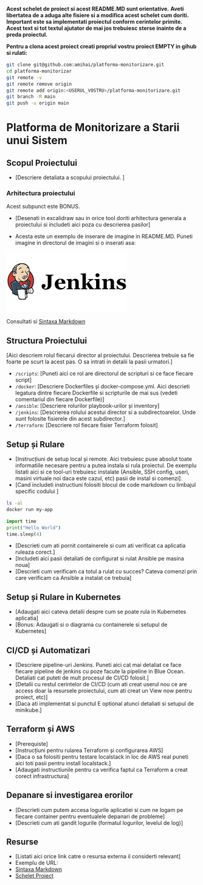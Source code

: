 **Acest schelet de proiect si acest README.MD sunt orientative.** 
**Aveti libertatea de a aduga alte fisiere si a modifica acest schelet cum doriti. Important este sa implementati proiectul conform cerintelor primite.**
**Acest text si tot textul ajutator de mai jos trebuiesc sterse inainte de a preda proiectul.**

**Pentru a clona acest proiect creati propriul vostru proiect EMPTY in gihub si rulati:**
```bash
git clone git@github.com:amihai/platforma-monitorizare.git
cd platforma-monitorizar
git remote -v
git remote remove origin
git remote add origin:<USERUL_VOSTRU>/platforma-monitorizare.git
git branch -M main
git push -u origin main
```


# Platforma de Monitorizare a Starii unui Sistem

## Scopul Proiectului
- [Descriere detaliata a scopului proiectului. ]

### Arhitectura proiectului
Acest subpunct este BONUS.
- [Desenati in excalidraw sau in orice tool doriti arhitectura generala a proiectului si includeti aici poza cu descrierea pasilor]

- Acesta este un exemplu de inserare de imagine in README.MD. Puneti imagine in directorul de imagini si o inserati asa:

![Jenkins Logo](imagini/jenkins-logo.png)

Consultati si [Sintaxa Markdown](https://www.markdownguide.org/cheat-sheet/)

## Structura Proiectului
[Aici descriem rolul fiecarui director al proiectului. Descrierea trebuie sa fie foarte pe scurt la acest pas. O sa intrati in detalii la pasii urmatori.]
- `/scripts`: [Puneti aici ce rol are directorul de scripturi si ce face fiecare script]
- `/docker`: [Descriere Dockerfiles și docker-compose.yml. Aici descrieti legatura dintre fiecare Dockerfile si scripturile de mai sus (vedeti comentariul din fiecare Dockerfile)]
- `/ansible`: [Descriere rolurilor playbook-urilor și inventory]
- `/jenkins`: [Descrierea rolului acestui director si a subdirectoarelor. Unde sunt folosite fisierele din acest subdirector.]
- `/terraform`: [Descriere rol fiecare fisier Terraform folosit]

## Setup și Rulare
- [Instrucțiuni de setup local și remote. Aici trebuiesc puse absolut toate informatiile necesare pentru a putea instala si rula proiectul. De exemplu listati aici si ce tool-uri trebuiesc instalate (Ansible, SSH config, useri, masini virtuale noi daca este cazul, etc) pasii de instal si comenzi].
- [Cand includeti instructiuni folositi blocul de code markdown cu limbajul specific codului ]

```bash
ls -al
docker run my-app
```

```python
import time
print("Hello World")
time.sleep(4)
```

- [Descrieti cum ati pornit containerele si cum ati verificat ca aplicatia ruleaza corect.] 
- [Includeti aici pasii detaliati de configurat si rulat Ansible pe masina noua]
- [Descrieti cum verificam ca totul a rulat cu succes? Cateva comenzi prin care verificam ca Ansible a instalat ce trebuia]

## Setup și Rulare in Kubernetes
- [Adaugati aici cateva detalii despre cum se poate rula in Kubernetes aplicatia]
- [Bonus: Adaugati si o diagrama cu containerele si setupul de Kubernetes] 

## CI/CD și Automatizari
- [Descriere pipeline-uri Jenkins. Puneti aici cat mai detaliat ce face fiecare pipeline de jenkins cu poze facute la pipeline in Blue Ocean. Detaliati cat puteti de mult procesul de CI/CD folosit.]
- [Detalii cu restul cerintelor de CI/CD (cum ati creat userul nou ce are access doar la resursele proiectului, cum ati creat un View now pentru proiect, etc)]
- [Daca ati implementat si punctul E optional atunci detaliati si setupul de minikube.]


## Terraform și AWS
- [Prerequiste]
- [Instrucțiuni pentru rularea Terraform și configurarea AWS]
- [Daca o sa folositi pentru testare localstack in loc de AWS real puneti aici toti pasii pentru install localstack.]
- [Adaugati instructiunile pentru ca verifica faptul ca Terraform a creat corect infrastructura]

## Depanare si investigarea erorilor
- [Descrieti cum putem accesa logurile aplicatiei si cum ne logam pe fiecare container pentru eventualele depanari de probleme]
- [Descrieti cum ati gandit logurile (formatul logurilor, levelul de log)]


## Resurse
- [Listati aici orice link catre o resursa externa il considerti relevant]
- Exemplu de URL:
- [Sintaxa Markdown](https://www.markdownguide.org/cheat-sheet/)
- [Schelet Proiect](https://github.com/amihai/platforma-monitorizare)

